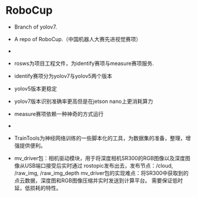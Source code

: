 # RoboCup

- Branch of yolov7.
- A repo of RoboCup.（中国机器人大赛先进视觉赛项）
-
- rosws为项目工程文件，为identify赛项与measure赛项服务.
- identify赛项分为yolov7与yolov5两个版本
- yolov5版本更稳定
- yolov7版本识别准确率更高但是在jetson nano上更消耗算力
- measure赛项依赖一种神奇的方式运行
-
- TrainTools为神经网络训练的一些脚本化的工具，为数据集的准备，整理，增强提供便利。

- mv_driver包：相机驱动模块，用于将深度相机SR300的RGB图像以及深度图像从USB端口接受后实时通过
rostopic发布出去，发布节点：/cloud, /raw_img, /raw_img_depth
mv_driver包的实现难点：将SR300中获取到的点云数据，深度图和RGB图像压缩并实时发送到计算平台。
需要保证低时延，低损耗的特性。
